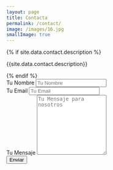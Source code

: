 ```yaml
---
layout: page
title: Contacta
permalink: /contact/
image: /images/16.jpg
smallImage: true
---
```

<div class="form-box">
  <div class="contact-head">
    {% if site.data.contact.description %}
      <p class="contact-description">{{site.data.contact.description}}</p>
    {% endif %}
  </div>
  <form class="form" action="{% if site.data.contact.email %}https://formspree.io/f/{{site.data.contact.email}}{% else %}#{% endif %}" method="POST">
    <div class="form__group">
      <label class="form__label screen-reader-text" for="form-name">Tu Nombre</label>
      <input class="form__input" id="form-name" type="text" name="name" placeholder="Tu Nombre" required>
    </div>
    <div class="form__group">
      <label class="form__label screen-reader-text" for="form-email">Tu Email</label>
      <input class="form__input" id="form-email" type="email" name="_replyto" placeholder="Tu Email" required>
    </div>
    <div class="form__group">
      <label class="form__label screen-reader-text" for="form-text">Tu Mensaje</label>
      <textarea class="form__input" id="form-text" name="text" rows="10" placeholder="Tu Mensaje para nosotros" required></textarea>
    </div>
    <div class="form__group">
      <button class="button button--primary" type="submit">Enviar</button>
    </div>
  </form>
</div>